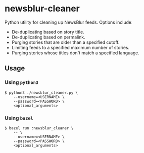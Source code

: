 # newsblur-cleaner

Python utility for cleaning up NewsBlur feeds. Options include:

- De-duplicating based on story title.
- De-duplicating based on permalink.
- Purging stories that are older than a specified cutoff.
- Limiting feeds to a specified maximum number of stories.
- Purging stories whose titles don't match a specified language.

## Usage

### Using `python3`

```shell
$ python3 ./newsblur_cleaner.py \
    --username=<USERNAME> \
    --password=<PASSWORD> \
    <optional_arguments>
```

### Using `bazel`

```shell
$ bazel run :newsblur_cleaner \
    -- \
    --username=<USERNAME> \
    --password=<PASSWORD> \
    <optional_arguments>
```
